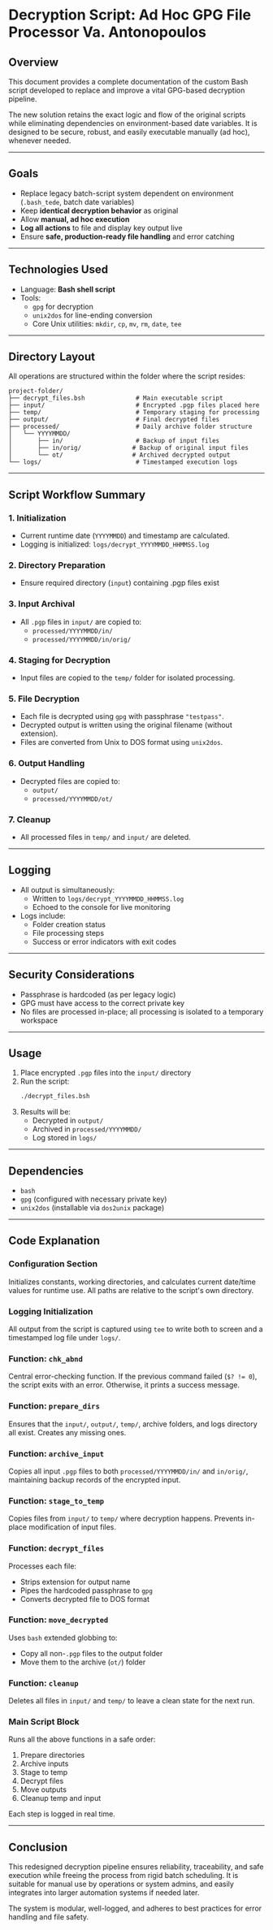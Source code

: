 # Decryption Script: Ad Hoc GPG File Processor Va. Antonopoulos

## Overview

This document provides a complete documentation of the custom Bash script developed to replace and improve a vital GPG-based decryption pipeline.

The new solution retains the exact logic and flow of the original scripts while eliminating dependencies on environment-based date variables. It is designed to be secure, robust, and easily executable manually (ad hoc), whenever needed.

---

## Goals

- Replace legacy batch-script system dependent on environment (`.bash_tede`, batch date variables)
- Keep **identical decryption behavior** as original
- Allow **manual, ad hoc execution**
- **Log all actions** to file and display key output live
- Ensure **safe, production-ready file handling** and error catching

---

## Technologies Used

- Language: **Bash shell script**
- Tools:
  - `gpg` for decryption
  - `unix2dos` for line-ending conversion
  - Core Unix utilities: `mkdir`, `cp`, `mv`, `rm`, `date`, `tee`

---

## Directory Layout

All operations are structured within the folder where the script resides:

```
project-folder/
├── decrypt_files.bsh              # Main executable script
├── input/                         # Encrypted .pgp files placed here
├── temp/                          # Temporary staging for processing
├── output/                        # Final decrypted files
├── processed/                     # Daily archive folder structure
│   └── YYYYMMDD/
│       ├── in/                    # Backup of input files
│       ├── in/orig/              # Backup of original input files
│       └── ot/                   # Archived decrypted output
└── logs/                          # Timestamped execution logs
```

---

## Script Workflow Summary

### 1. Initialization

- Current runtime date (`YYYYMMDD`) and timestamp are calculated.
- Logging is initialized: `logs/decrypt_YYYYMMDD_HHMMSS.log`

### 2. Directory Preparation

- Ensure required directory  (`input`) containing .pgp files exist

### 3. Input Archival

- All `.pgp` files in `input/` are copied to:
  - `processed/YYYYMMDD/in/`
  - `processed/YYYYMMDD/in/orig/`

### 4. Staging for Decryption

- Input files are copied to the `temp/` folder for isolated processing.

### 5. File Decryption

- Each file is decrypted using `gpg` with passphrase `"testpass"`.
- Decrypted output is written using the original filename (without extension).
- Files are converted from Unix to DOS format using `unix2dos`.

### 6. Output Handling

- Decrypted files are copied to:
  - `output/`
  - `processed/YYYYMMDD/ot/`

### 7. Cleanup

- All processed files in `temp/` and `input/` are deleted.

---

## Logging

- All output is simultaneously:
  - Written to `logs/decrypt_YYYYMMDD_HHMMSS.log`
  - Echoed to the console for live monitoring
- Logs include:
  - Folder creation status
  - File processing steps
  - Success or error indicators with exit codes

---

## Security Considerations

- Passphrase  is hardcoded (as per legacy logic)
- GPG must have access to the correct private key
- No files are processed in-place; all processing is isolated to a temporary workspace

---

## Usage

1. Place encrypted `.pgp` files into the `input/` directory
2. Run the script:
   ```bash
   ./decrypt_files.bsh
   ```
3. Results will be:
   - Decrypted in `output/`
   - Archived in `processed/YYYYMMDD/`
   - Log stored in `logs/`

---

## Dependencies

- `bash`
- `gpg` (configured with necessary private key)
- `unix2dos` (installable via `dos2unix` package)

---

## Code Explanation

### Configuration Section

Initializes constants, working directories, and calculates current date/time values for runtime use. All paths are relative to the script's own directory.

### Logging Initialization

All output from the script is captured using `tee` to write both to screen and a timestamped log file under `logs/`.

### Function: `chk_abnd`

Central error-checking function. If the previous command failed (`$? != 0`), the script exits with an error. Otherwise, it prints a success message.

### Function: `prepare_dirs`

Ensures that the `input/`, `output/`, `temp/`, archive folders, and logs directory all exist. Creates any missing ones.

### Function: `archive_input`

Copies all input `.pgp` files to both `processed/YYYYMMDD/in/` and `in/orig/`, maintaining backup records of the encrypted input.

### Function: `stage_to_temp`

Copies files from `input/` to `temp/` where decryption happens. Prevents in-place modification of input files.

### Function: `decrypt_files`

Processes each file:

- Strips extension for output name
- Pipes the hardcoded passphrase to `gpg`
- Converts decrypted file to DOS format

### Function: `move_decrypted`

Uses `bash` extended globbing to:

- Copy all non-`.pgp` files to the output folder
- Move them to the archive (`ot/`) folder

### Function: `cleanup`

Deletes all files in `input/` and `temp/` to leave a clean state for the next run.

### Main Script Block

Runs all the above functions in a safe order:

1. Prepare directories
2. Archive inputs
3. Stage to temp
4. Decrypt files
5. Move outputs
6. Cleanup temp and input

Each step is logged in real time.

---

## Conclusion

This redesigned decryption pipeline ensures reliability, traceability, and safe execution while freeing the process from rigid batch scheduling. It is suitable for manual use by operations or system admins, and easily integrates into larger automation systems if needed later.

The system is modular, well-logged, and adheres to best practices for error handling and file safety.
